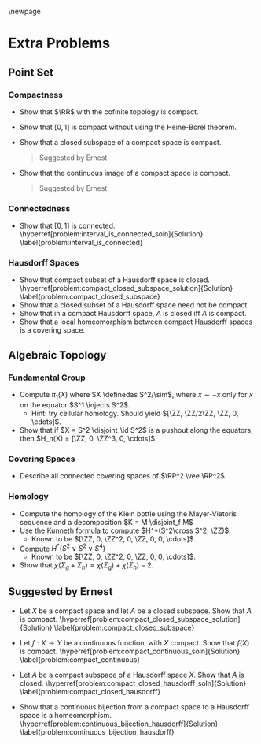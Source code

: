 \newpage
# Extra Problems

## Point Set

### Compactness

- Show that $\RR$ with the cofinite topology is compact.
- Show that $[0, 1]$ is compact without using the Heine-Borel theorem.
- Show that a closed subspace of a compact space is compact.
  > Suggested by Ernest

- Show that the continuous image of a compact space is compact.
  > Suggested by Ernest

### Connectedness

- Show that $[0, 1]$ is connected.
  \hyperref[problem:interval_is_connected_soln]{Solution} \label{problem:interval_is_connected}

### Hausdorff Spaces

- Show that compact subset of a Hausdorff space is closed.
  \hyperref[problem:compact_closed_subspace_solution]{Solution} \label{problem:compact_closed_subspace}
- Show that a closed subset of a Hausdorff space need not be compact.
- Show that in a compact Hausdorff space, $A$ is closed iff $A$ is compact.
- Show that a local homeomorphism between compact Hausdorff spaces is a covering space.

## Algebraic Topology

### Fundamental Group

- Compute $\pi_1(X)$ where $X \definedas S^2/\sim$, where $x\sim -x$ only for $x$ on the equator $S^1 \injects S^2$.
  - Hint: try cellular homology. Should yield $[\ZZ, \ZZ/2\ZZ, \ZZ, 0, \cdots]$.
- Show that if $X = S^2 \disjoint_\id S^2$ is a pushout along the equators, then $H_n(X) = [\ZZ, 0, \ZZ^3, 0, \cdots]$.

### Covering Spaces

- Describe all connected covering spaces of $\RP^2 \vee \RP^2$.

### Homology

- Compute the homology of the Klein bottle using the Mayer-Vietoris sequence and a decomposition $K = M \disjoint_f M$
- Use the Kunneth formula to compute $H^*(S^2\cross S^2; \ZZ)$.
  - Known to be $[\ZZ, 0, \ZZ^2, 0, \ZZ, 0, 0, \cdots]$.
- Compute $H^*(S^2 \vee S^2 \vee S^4)$
  - Known to be $[\ZZ, 0, \ZZ^2, 0, \ZZ, 0, 0, \cdots]$.
- Show that $\chi(\Sigma_g + \Sigma_h) = \chi(\Sigma_g)  + \chi(\Sigma_h) - 2$.

## Suggested by Ernest

- Let $X$ be a compact space and let $A$ be a closed subspace. 
  Show that $A$ is compact. 
  \hyperref[problem:compact_closed_subspace_solution]{Solution} \label{problem:compact_closed_subspace}

- Let $f : X \to Y$ be a continuous function, with $X$ compact. 
  Show that $f(X)$ is compact.
  \hyperref[problem:compact_continuous_soln]{Solution} \label{problem:compact_continuous}

- Let $A$ be a compact subspace of a Hausdorff space $X$. 
  Show that $A$ is closed.
  \hyperref[problem:compact_closed_hausdorff_soln]{Solution} \label{problem:compact_closed_hausdorff}

- Show that a continuous bijection from a compact space to a Hausdorff space is a homeomorphism.
  \hyperref[problem:continuous_bijection_hausdorff]{Solution} \label{problem:continuous_bijection_hausdorff}



